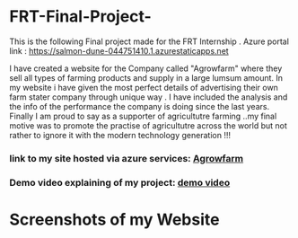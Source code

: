 # FRT-Final-Project-
This is the following Final project made for the FRT Internship .
Azure portal link : https://salmon-dune-044751410.1.azurestaticapps.net

I have created a website for the Company called "Agrowfarm" where they sell all types of farming products and supply in a large lumsum amount. In my website i have given the most perfect details of advertising their own farm stater company through unique way . I have included the analysis and the info of the performance the company is doing since the last years. Finally I am proud to say as a supporter of agricultutre farming ..my final motive was to promote the practise of agricultutre across the world but not rather to ignore it with the modern technology generation !!!

###  link to my site hosted via azure services: [Agrowfarm](https://salmon-dune-044751410.1.azurestaticapps.net)

### Demo video explaining of my project: [demo video](...)

# Screenshots of my Website 
